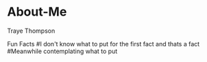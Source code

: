 # About-Me
Traye Thompson

Fun Facts
#I don't know what to put for the first fact and thats a fact 
#Meanwhile contemplating what to put 